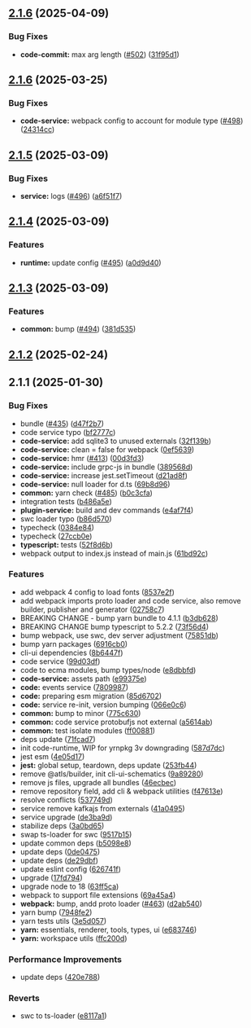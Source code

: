 ## [2.1.6](https://github.com/atls/raijin/compare/@atls/code-service@2.1.6...@atls/code-service@2.1.6) (2025-04-09)

### Bug Fixes

- **code-commit:** max arg length ([#502](https://github.com/atls/raijin/issues/502)) ([31f95d1](https://github.com/atls/raijin/commit/31f95d1a36a787ec6f45c61a0004402219f3312b))

## [2.1.6](https://github.com/atls/raijin/compare/@atls/code-service@2.1.5...@atls/code-service@2.1.6) (2025-03-25)

### Bug Fixes

- **code-service:** webpack config to account for module type ([#498](https://github.com/atls/raijin/issues/498)) ([24314cc](https://github.com/atls/raijin/commit/24314ccd3767ed6e4c0b3f1cd1b4e7b5aa2d29e1))

## [2.1.5](https://github.com/atls/raijin/compare/@atls/code-service@2.1.4...@atls/code-service@2.1.5) (2025-03-09)

### Bug Fixes

- **service:** logs ([#496](https://github.com/atls/raijin/issues/496)) ([a6f51f7](https://github.com/atls/raijin/commit/a6f51f77ca0efff03e7d9a6f060d7d5faec5ae97))

## [2.1.4](https://github.com/atls/raijin/compare/@atls/code-service@2.1.3...@atls/code-service@2.1.4) (2025-03-09)

### Features

- **runtime:** update config ([#495](https://github.com/atls/raijin/issues/495)) ([a0d9d40](https://github.com/atls/raijin/commit/a0d9d40b1ddc15e194bbf7ebaa04cc01a50ff750))

## [2.1.3](https://github.com/atls/raijin/compare/@atls/code-service@2.1.2...@atls/code-service@2.1.3) (2025-03-09)

### Features

- **common:** bump ([#494](https://github.com/atls/raijin/issues/494)) ([381d535](https://github.com/atls/raijin/commit/381d5357c2818e157330933edb9256936d251ca3))

## [2.1.2](https://github.com/atls/raijin/compare/@atls/code-service@2.1.1...@atls/code-service@2.1.2) (2025-02-24)

## 2.1.1 (2025-01-30)

### Bug Fixes

- bundle ([#435](https://github.com/atls/raijin/issues/435)) ([d47f2b7](https://github.com/atls/raijin/commit/d47f2b72c7038339a5df54702ec0af5a9cd5f886))
- code service typo ([bf2777c](https://github.com/atls/raijin/commit/bf2777ce9786d6b4c0adc4b4c9106b408383cb12))
- **code-service:** add sqlite3 to unused externals ([32f139b](https://github.com/atls/raijin/commit/32f139b90a3c4c99eb976a5ec2430c732fd9e394))
- **code-service:** clean = false for webpack ([0ef5639](https://github.com/atls/raijin/commit/0ef5639dfdc3abde263d44f999c476d658635a03))
- **code-service:** hmr ([#413](https://github.com/atls/raijin/issues/413)) ([00d3fd3](https://github.com/atls/raijin/commit/00d3fd356e9d201f60558cc8e6d07c8d0de5d845))
- **code-service:** include grpc-js in bundle ([389568d](https://github.com/atls/raijin/commit/389568d1a231ba48d9647c86c7cc3e30b05e8521))
- **code-service:** increase jest.setTimeout ([d21ad8f](https://github.com/atls/raijin/commit/d21ad8f545c5207e83fe395438df6f9ab6ccb8d5))
- **code-service:** null loader for d.ts ([69b8d96](https://github.com/atls/raijin/commit/69b8d965e36b33be9e7c718868573d387e931562))
- **common:** yarn check ([#485](https://github.com/atls/raijin/issues/485)) ([b0c3cfa](https://github.com/atls/raijin/commit/b0c3cfad8f559c55691ca733c7a3a7b3cd00c4d8))
- integration tests ([b486a5e](https://github.com/atls/raijin/commit/b486a5efe6cd37f4bd68c0238a74d00bab39220f))
- **plugin-service:** build and dev commands ([e4af7f4](https://github.com/atls/raijin/commit/e4af7f441c1b1e8c5bc6779c83b2ed44b21894c9))
- swc loader typo ([b86d570](https://github.com/atls/raijin/commit/b86d570d158848a3eaae6a93caea6d35d64f991e))
- typecheck ([0384e84](https://github.com/atls/raijin/commit/0384e8435fedacc8ca695d7cd52e3c44ea4b9d57))
- typecheck ([27ccb0e](https://github.com/atls/raijin/commit/27ccb0ef63898afd00b830952914e060b8dd5593))
- **typescript:** tests ([52f8d6b](https://github.com/atls/raijin/commit/52f8d6b6cd7a99a8c982ea0ceb725fa162481e0d))
- webpack output to index.js instead of main.js ([61bd92c](https://github.com/atls/raijin/commit/61bd92cb4108e2c1cc12caec3bf948b8dc92cdad))

### Features

- add webpack 4 config to load fonts ([8537e2f](https://github.com/atls/raijin/commit/8537e2f78ca5a2bd925548efce21a2d5c4800543))
- add webpack imports proto loader and code service, also remove builder, publisher and generator ([02758c7](https://github.com/atls/raijin/commit/02758c7a229b8dd57cfc1be5a7241aaf73835953))
- BREAKING CHANGE - bump yarn bundle to 4.1.1 ([b3db628](https://github.com/atls/raijin/commit/b3db62837ed75cbbedaf3c13678ab58398bfe50f))
- BREAKING CHANGE bump typescript to 5.2.2 ([73f56d4](https://github.com/atls/raijin/commit/73f56d4670a0df3183bc29518cbabc238c03c352))
- bump webpack, use swc, dev server adjustment ([75851db](https://github.com/atls/raijin/commit/75851db4c478bcfbc9490289f29b53d3d49cbc60))
- bump yarn packages ([6916cb0](https://github.com/atls/raijin/commit/6916cb01c753afd6abd939d193959be6ef0a4b1e))
- cli-ui dependencies ([8b6447f](https://github.com/atls/raijin/commit/8b6447fdadc0fe96fecb80a129646b4177abd4b1))
- code service ([99d03df](https://github.com/atls/raijin/commit/99d03df012ea8d7b22e7de1cb6985effeb2e7235))
- code to ecma modules, bump types/node ([e8dbbfd](https://github.com/atls/raijin/commit/e8dbbfd6891ef59fbd40cb978792f5f6b2642f11))
- **code-service:** assets path ([e99375e](https://github.com/atls/raijin/commit/e99375e4fb2a6ab7dbd9d6e57520bf6eca5eb2ac))
- **code:** events service ([7809987](https://github.com/atls/raijin/commit/7809987b700abe05b677e86c11c40c741b5097e6))
- **code:** preparing esm migration ([85d6702](https://github.com/atls/raijin/commit/85d6702f217df0e0e6e978a98599d1cb1a61f87c))
- **code:** service re-init, version bumping ([066e0c6](https://github.com/atls/raijin/commit/066e0c607125fa335f5a58a7d6539b67400a3eae))
- **common:** bump to minor ([775c630](https://github.com/atls/raijin/commit/775c630061f91970a65e34afabeea8d029e02176))
- **common:** code service protobufjs not external ([a5614ab](https://github.com/atls/raijin/commit/a5614ab9d0af24c2d2be37164f066fd1c86198ec))
- **common:** test isolate modules ([ff00881](https://github.com/atls/raijin/commit/ff00881228d032c0cda9729d786df9366c77c146))
- deps update ([71fcad7](https://github.com/atls/raijin/commit/71fcad7089b2eed59805d4a537c6164a7fd42eaa))
- init code-runtime, WIP for yrnpkg 3v downgrading ([587d7dc](https://github.com/atls/raijin/commit/587d7dc75c6b08c2a4b0a0b4bf380939de83a6c3))
- jest esm ([4e05d17](https://github.com/atls/raijin/commit/4e05d171ceac0e9550eccbc0c417c09aee13e1c9))
- **jest:** global setup, teardown, deps update ([253fb44](https://github.com/atls/raijin/commit/253fb444719f38cc260d38e0b7f3b96f766e02a3))
- remove @atls/builder, init cli-ui-schematics ([9a89280](https://github.com/atls/raijin/commit/9a892802fc3571f5ca46da67dcd10dcdc016e476))
- remove js files, upgrade all bundles ([46ecbec](https://github.com/atls/raijin/commit/46ecbec27339babc3c0c894b29c544e6c554e7b2))
- remove repository field, add cli & webpack utilities ([f47613e](https://github.com/atls/raijin/commit/f47613e9784e9eea86ed98e712198b000ca5766d))
- resolve conflicts ([537749d](https://github.com/atls/raijin/commit/537749d68ead3ef942d325787de4ab77e7b2bfa4))
- service remove kafkajs from externals ([41a0495](https://github.com/atls/raijin/commit/41a0495720b64557f33dc1083488cbb3623d9098))
- service upgrade ([de3ba9d](https://github.com/atls/raijin/commit/de3ba9dc09abb7c704364554c119fb875e2291dc))
- stabilize deps ([3a0bd65](https://github.com/atls/raijin/commit/3a0bd65071d207c2cb22cfe05b664d37d5f7a4c9))
- swap ts-loader for swc ([9517b15](https://github.com/atls/raijin/commit/9517b15e9a3f560cfccc54e704372b505f757968))
- update common deps ([b5098e8](https://github.com/atls/raijin/commit/b5098e843c0153a476c16ae8607ba2b598accb60))
- update deps ([0de0475](https://github.com/atls/raijin/commit/0de04751e64fc9e6d72879289b773f1fa1ec3526))
- update deps ([de29dbf](https://github.com/atls/raijin/commit/de29dbffcc0c1b9cf081825987e733352b1761a7))
- update eslint config ([626741f](https://github.com/atls/raijin/commit/626741f1896c709c83857818333dc15f28787036))
- upgrade ([17fd794](https://github.com/atls/raijin/commit/17fd794be8d7b17693fdb8ae50e6ec83891632d8))
- upgrade node to 18 ([63ff5ca](https://github.com/atls/raijin/commit/63ff5ca56a526a174e82ebdc215f44e55db7a4f0))
- webpack to support file extensions ([69a45a4](https://github.com/atls/raijin/commit/69a45a4970b38221b936f5671e38693bdabf85ee))
- **webpack:** bump, andd proto loader ([#463](https://github.com/atls/raijin/issues/463)) ([d2ab540](https://github.com/atls/raijin/commit/d2ab540602c9009f42d15c7e9f0d48ce049d8ac1))
- yarn bump ([7948fe2](https://github.com/atls/raijin/commit/7948fe20493323c9af0f0b55cddd92d4cf9553bf))
- yarn tests utils ([3e5d057](https://github.com/atls/raijin/commit/3e5d057d79b1967e20f51fec5a8ff650f2d7037b))
- **yarn:** essentials, renderer, tools, types, ui ([e683746](https://github.com/atls/raijin/commit/e683746e203e1d8486c1f4d92d9d9d8f785f84ee))
- **yarn:** workspace utils ([ffc200d](https://github.com/atls/raijin/commit/ffc200d0f0cf6444fe9053a7f046a5d039f79177))

### Performance Improvements

- update deps ([420e788](https://github.com/atls/raijin/commit/420e78845558ecf40aa2b9a63872118d6a5a4b4a))

### Reverts

- swc to ts-loader ([e8117a1](https://github.com/atls/raijin/commit/e8117a1aa360aa8287ab5a493eb3f894bdbfe5f2))
